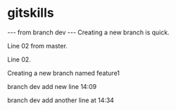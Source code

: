 # gitskills
--- from branch dev ---
Creating a new branch is quick.

Line 02 from master.

Line 02.

Creating a new branch named feature1


branch dev add new line  14:09

branch dev add another line at 14:34



